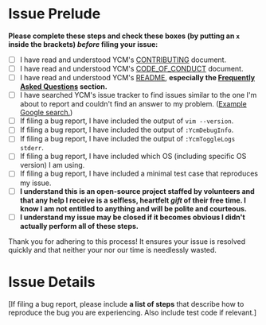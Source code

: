 # Issue Prelude

**Please complete these steps and check these boxes (by putting an `x` inside
the brackets) _before_ filing your issue:**

- [ ] I have read and understood YCM's [CONTRIBUTING][cont] document.
- [ ] I have read and understood YCM's [CODE_OF_CONDUCT][code] document.
- [ ] I have read and understood YCM's [README][readme], **especially the
  [Frequently Asked Questions][faq] section.**
- [ ] I have searched YCM's issue tracker to find issues similar to the one I'm
  about to report and couldn't find an answer to my problem. ([Example Google
  search.][search])
- [ ] If filing a bug report, I have included the output of `vim --version`.
- [ ] If filing a bug report, I have included the output of `:YcmDebugInfo`.
- [ ] If filing a bug report, I have included the output of
  `:YcmToggleLogs stderr`.
- [ ] If filing a bug report, I have included which OS (including specific OS
  version) I am using.
- [ ] If filing a bug report, I have included a minimal test case that reproduces
  my issue.
- [ ] **I understand this is an open-source project staffed by volunteers and
  that any help I receive is a selfless, heartfelt _gift_ of their free time. I
  know I am not entitled to anything and will be polite and courteous.**
- [ ] **I understand my issue may be closed if it becomes obvious I didn't
  actually perform all of these steps.**

Thank you for adhering to this process! It ensures your issue is resolved
quickly and that neither your nor our time is needlessly wasted.

# Issue Details

[If filing a bug report, please include **a list of steps** that describe how to
reproduce the bug you are experiencing. Also include test code if relevant.]

[cont]: https://github.com/Valloric/YouCompleteMe/blob/master/CONTRIBUTING.md
[code]: https://github.com/Valloric/YouCompleteMe/blob/master/CODE_OF_CONDUCT.md
[readme]: https://github.com/Valloric/YouCompleteMe/blob/master/README.md
[faq]: https://github.com/Valloric/YouCompleteMe/blob/master/README.md#faq
[search]: https://www.google.com/search?q=site%3Ahttps%3A%2F%2Fgithub.com%2FValloric%2FYouCompleteMe%2Fissues%20python%20mac
